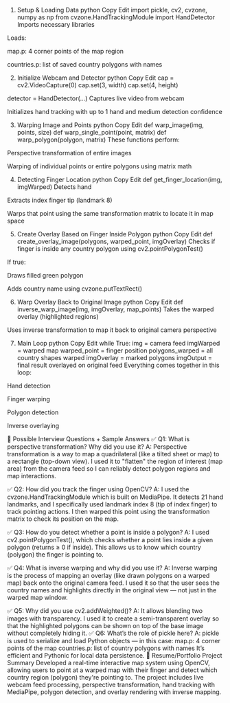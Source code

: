 1. Setup & Loading Data
python
Copy
Edit
import pickle, cv2, cvzone, numpy as np
from cvzone.HandTrackingModule import HandDetector
Imports necessary libraries

Loads:

map.p: 4 corner points of the map region

countries.p: list of saved country polygons with names

2. Initialize Webcam and Detector
python
Copy
Edit
cap = cv2.VideoCapture(0)
cap.set(3, width)
cap.set(4, height)

detector = HandDetector(...)
Captures live video from webcam

Initializes hand tracking with up to 1 hand and medium detection confidence

3. Warping Image and Points
python
Copy
Edit
def warp_image(img, points, size)
def warp_single_point(point, matrix)
def warp_polygon(polygon, matrix)
These functions perform:

Perspective transformation of entire images

Warping of individual points or entire polygons using matrix math

4. Detecting Finger Location
python
Copy
Edit
def get_finger_location(img, imgWarped)
Detects hand

Extracts index finger tip (landmark 8)

Warps that point using the same transformation matrix to locate it in map space

5. Create Overlay Based on Finger Inside Polygon
python
Copy
Edit
def create_overlay_image(polygons, warped_point, imgOverlay)
Checks if finger is inside any country polygon using cv2.pointPolygonTest()

If true:

Draws filled green polygon

Adds country name using cvzone.putTextRect()

6. Warp Overlay Back to Original Image
python
Copy
Edit
def inverse_warp_image(img, imgOverlay, map_points)
Takes the warped overlay (highlighted regions)

Uses inverse transformation to map it back to original camera perspective

7. Main Loop
python
Copy
Edit
while True:
    img = camera feed
    imgWarped = warped map
    warped_point = finger position
    polygons_warped = all country shapes warped
    imgOverlay = marked polygons
    imgOutput = final result overlayed on original feed
Everything comes together in this loop:

Hand detection

Finger warping

Polygon detection

Inverse overlaying

🎯 Possible Interview Questions + Sample Answers
✅ Q1: What is perspective transformation? Why did you use it?
A:
Perspective transformation is a way to map a quadrilateral (like a tilted sheet or map) to a rectangle (top-down view). I used it to "flatten" the region of interest (map area) from the camera feed so I can reliably detect polygon regions and map interactions.

✅ Q2: How did you track the finger using OpenCV?
A:
I used the cvzone.HandTrackingModule which is built on MediaPipe. It detects 21 hand landmarks, and I specifically used landmark index 8 (tip of index finger) to track pointing actions. I then warped this point using the transformation matrix to check its position on the map.

✅ Q3: How do you detect whether a point is inside a polygon?
A:
I used cv2.pointPolygonTest(), which checks whether a point lies inside a given polygon (returns ≥ 0 if inside). This allows us to know which country (polygon) the finger is pointing to.

✅ Q4: What is inverse warping and why did you use it?
A:
Inverse warping is the process of mapping an overlay (like drawn polygons on a warped map) back onto the original camera feed. I used it so that the user sees the country names and highlights directly in the original view — not just in the warped map window.

✅ Q5: Why did you use cv2.addWeighted()?
A:
It allows blending two images with transparency. I used it to create a semi-transparent overlay so that the highlighted polygons can be shown on top of the base image without completely hiding it.
✅ Q6: What’s the role of pickle here?
A:
pickle is used to serialize and load Python objects — in this case:
map.p: 4 corner points of the map
countries.p: list of country polygons with names
It’s efficient and Pythonic for local data persistence.
📝 Resume/Portfolio Project Summary
Developed a real-time interactive map system using OpenCV, allowing users to point at a warped map with their finger and detect which country region (polygon) they're pointing to. The project includes live webcam feed processing, perspective transformation, hand tracking with MediaPipe, polygon detection, and overlay rendering with inverse mapping.
